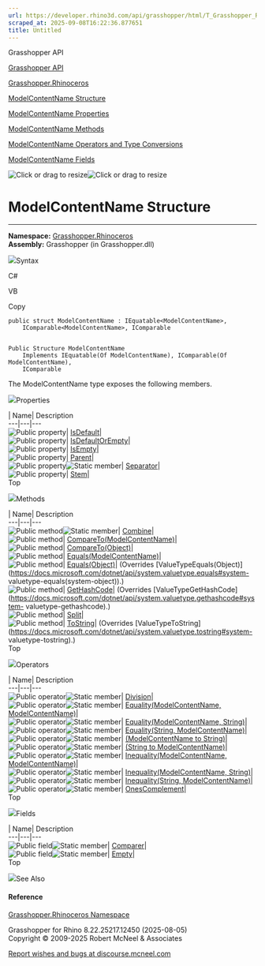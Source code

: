 ```yaml
---
url: https://developer.rhino3d.com/api/grasshopper/html/T_Grasshopper_Rhinoceros_ModelContentName.htm
scraped_at: 2025-09-08T16:22:36.877651
title: Untitled
---
```


Grasshopper API

[Grasshopper API](../html/723c01da-9986-4db2-8f53-6f3a7494df75.htm
"Grasshopper API")

[Grasshopper.Rhinoceros](../html/N_Grasshopper_Rhinoceros.htm
"Grasshopper.Rhinoceros")

[ModelContentName
Structure](../html/T_Grasshopper_Rhinoceros_ModelContentName.htm
"ModelContentName Structure")

[ModelContentName
Properties](../html/Properties_T_Grasshopper_Rhinoceros_ModelContentName.htm
"ModelContentName Properties")

[ModelContentName
Methods](../html/Methods_T_Grasshopper_Rhinoceros_ModelContentName.htm
"ModelContentName Methods")

[ModelContentName Operators and Type
Conversions](../html/Operators_T_Grasshopper_Rhinoceros_ModelContentName.htm
"ModelContentName Operators and Type Conversions")

[ModelContentName
Fields](../html/Fields_T_Grasshopper_Rhinoceros_ModelContentName.htm
"ModelContentName Fields")

![Click or drag to resize](../icons/TocOpen.gif)![Click or drag to
resize](../icons/TocClose.gif)

# ModelContentName Structure  
  
---  
  
**Namespace:** [Grasshopper.Rhinoceros](N_Grasshopper_Rhinoceros.htm)  
**Assembly:** Grasshopper (in Grasshopper.dll)

![](../icons/SectionExpanded.png)Syntax

C#

VB

Copy

    
    
    public struct ModelContentName : IEquatable<ModelContentName>, 
    	IComparable<ModelContentName>, IComparable
    
    
    Public Structure ModelContentName
    	Implements IEquatable(Of ModelContentName), IComparable(Of ModelContentName), 
    	IComparable

The ModelContentName type exposes the following members.

![](../icons/SectionExpanded.png)Properties

| Name| Description  
---|---|---  
![Public property](../icons/pubproperty.gif)|
[IsDefault](P_Grasshopper_Rhinoceros_ModelContentName_IsDefault.htm)|  
![Public property](../icons/pubproperty.gif)|
[IsDefaultOrEmpty](P_Grasshopper_Rhinoceros_ModelContentName_IsDefaultOrEmpty.htm)|  
![Public property](../icons/pubproperty.gif)|
[IsEmpty](P_Grasshopper_Rhinoceros_ModelContentName_IsEmpty.htm)|  
![Public property](../icons/pubproperty.gif)|
[Parent](P_Grasshopper_Rhinoceros_ModelContentName_Parent.htm)|  
![Public property](../icons/pubproperty.gif)![Static
member](../icons/static.gif)|
[Separator](P_Grasshopper_Rhinoceros_ModelContentName_Separator.htm)|  
![Public property](../icons/pubproperty.gif)|
[Stem](P_Grasshopper_Rhinoceros_ModelContentName_Stem.htm)|  
Top

![](../icons/SectionExpanded.png)Methods

| Name| Description  
---|---|---  
![Public method](../icons/pubmethod.gif)![Static member](../icons/static.gif)|
[Combine](M_Grasshopper_Rhinoceros_ModelContentName_Combine.htm)|  
![Public method](../icons/pubmethod.gif)|
[CompareTo(ModelContentName)](M_Grasshopper_Rhinoceros_ModelContentName_CompareTo.htm)|  
![Public method](../icons/pubmethod.gif)|
[CompareTo(Object)](M_Grasshopper_Rhinoceros_ModelContentName_CompareTo_1.htm)|  
![Public method](../icons/pubmethod.gif)|
[Equals(ModelContentName)](M_Grasshopper_Rhinoceros_ModelContentName_Equals.htm)|  
![Public method](../icons/pubmethod.gif)|
[Equals(Object)](M_Grasshopper_Rhinoceros_ModelContentName_Equals_1.htm)|
(Overrides
[ValueTypeEquals(Object)](https://docs.microsoft.com/dotnet/api/system.valuetype.equals#system-
valuetype-equals\(system-object\)).)  
![Public method](../icons/pubmethod.gif)|
[GetHashCode](M_Grasshopper_Rhinoceros_ModelContentName_GetHashCode.htm)|
(Overrides
[ValueTypeGetHashCode](https://docs.microsoft.com/dotnet/api/system.valuetype.gethashcode#system-
valuetype-gethashcode).)  
![Public method](../icons/pubmethod.gif)|
[Split](M_Grasshopper_Rhinoceros_ModelContentName_Split.htm)|  
![Public method](../icons/pubmethod.gif)|
[ToString](M_Grasshopper_Rhinoceros_ModelContentName_ToString.htm)|
(Overrides
[ValueTypeToString](https://docs.microsoft.com/dotnet/api/system.valuetype.tostring#system-
valuetype-tostring).)  
Top

![](../icons/SectionExpanded.png)Operators

| Name| Description  
---|---|---  
![Public operator](../icons/puboperator.gif)![Static
member](../icons/static.gif)|
[Division](M_Grasshopper_Rhinoceros_ModelContentName_op_Division.htm)|  
![Public operator](../icons/puboperator.gif)![Static
member](../icons/static.gif)| [Equality(ModelContentName,
ModelContentName)](M_Grasshopper_Rhinoceros_ModelContentName_op_Equality.htm)|  
![Public operator](../icons/puboperator.gif)![Static
member](../icons/static.gif)| [Equality(ModelContentName,
String)](M_Grasshopper_Rhinoceros_ModelContentName_op_Equality_1.htm)|  
![Public operator](../icons/puboperator.gif)![Static
member](../icons/static.gif)| [Equality(String,
ModelContentName)](M_Grasshopper_Rhinoceros_ModelContentName_op_Equality_2.htm)|  
![Public operator](../icons/puboperator.gif)![Static
member](../icons/static.gif)| [(ModelContentName to
String)](M_Grasshopper_Rhinoceros_ModelContentName_op_Implicit.htm)|  
![Public operator](../icons/puboperator.gif)![Static
member](../icons/static.gif)| [(String to
ModelContentName)](M_Grasshopper_Rhinoceros_ModelContentName_op_Implicit_1.htm)|  
![Public operator](../icons/puboperator.gif)![Static
member](../icons/static.gif)| [Inequality(ModelContentName,
ModelContentName)](M_Grasshopper_Rhinoceros_ModelContentName_op_Inequality.htm)|  
![Public operator](../icons/puboperator.gif)![Static
member](../icons/static.gif)| [Inequality(ModelContentName,
String)](M_Grasshopper_Rhinoceros_ModelContentName_op_Inequality_1.htm)|  
![Public operator](../icons/puboperator.gif)![Static
member](../icons/static.gif)| [Inequality(String,
ModelContentName)](M_Grasshopper_Rhinoceros_ModelContentName_op_Inequality_2.htm)|  
![Public operator](../icons/puboperator.gif)![Static
member](../icons/static.gif)|
[OnesComplement](M_Grasshopper_Rhinoceros_ModelContentName_op_OnesComplement.htm)|  
Top

![](../icons/SectionExpanded.png)Fields

| Name| Description  
---|---|---  
![Public field](../icons/pubfield.gif)![Static member](../icons/static.gif)|
[Comparer](F_Grasshopper_Rhinoceros_ModelContentName_Comparer.htm)|  
![Public field](../icons/pubfield.gif)![Static member](../icons/static.gif)|
[Empty](F_Grasshopper_Rhinoceros_ModelContentName_Empty.htm)|  
Top

![](../icons/SectionExpanded.png)See Also

#### Reference

[Grasshopper.Rhinoceros Namespace](N_Grasshopper_Rhinoceros.htm)

Grasshopper for Rhino 8.22.25217.12450 (2025-08-05)  
Copyright © 2009-2025 Robert McNeel & Associates

[Report wishes and bugs at
discourse.mcneel.com](https://discourse.mcneel.com/c/grasshopper)

